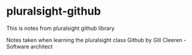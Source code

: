 # pluralsight-github
This is notes from pluralsight github library

Notes taken when learning the pluralsight class Github by Gill Cleeren - Software architect 
